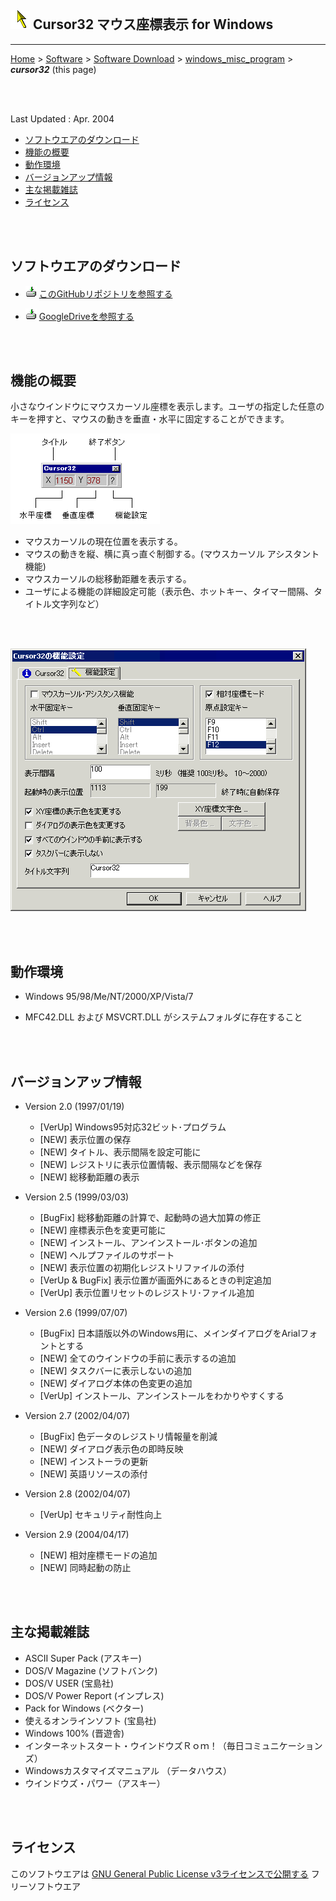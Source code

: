 ## ![icon](readme_pics/softdown-ico-cursor.gif)  Cursor32 マウス座標表示 for Windows<!-- omit in toc -->

---
[Home](https://oasis3855.github.io/webpage/) > [Software](https://oasis3855.github.io/webpage/software/index.html) > [Software Download](https://oasis3855.github.io/webpage/software/software-download.html) > [windows_misc_program](../README.md) > ***cursor32*** (this page)

<br />
<br />

Last Updated : Apr. 2004

- [ソフトウエアのダウンロード](#ソフトウエアのダウンロード)
- [機能の概要](#機能の概要)
- [動作環境](#動作環境)
- [バージョンアップ情報](#バージョンアップ情報)
- [主な掲載雑誌](#主な掲載雑誌)
- [ライセンス](#ライセンス)

<br />
<br />

## ソフトウエアのダウンロード

- ![download icon](../readme_pics/soft-ico-download-darkmode.gif)   [このGitHubリポジトリを参照する](../cursor32/download) 

- ![download icon](../readme_pics/soft-ico-download-darkmode.gif)   [GoogleDriveを参照する](https://drive.google.com/drive/folders/0B7BSijZJ2TAHOWE1MzZlN2ItN2Y3NS00YTdjLWE1MWItYjVkNTM1NzZkZDFh?resourcekey=0-l2wWHRdmgBOriJj4txfBWg) 

<br />
<br />

## 機能の概要

小さなウインドウにマウスカーソル座標を表示します。ユーザの指定した任意のキーを押すと、マウスの動きを垂直・水平に固定することができます。 

![Cursor32メインダイアログ](readme_pics/soft-cursor32-main.gif)

-    マウスカーソルの現在位置を表示する。
-    マウスの動きを縦、横に真っ直ぐ制御する。(マウスカーソル アシスタント機能)
-    マウスカーソルの総移動距離を表示する。
-    ユーザによる機能の詳細設定可能（表示色、ホットキー、タイマー間隔、タイトル文字列など） 

<br />
<br />

![設定ダイアログ](readme_pics/soft-cursor32-config.png)

<br />
<br />

## 動作環境

-    Windows 95/98/Me/NT/2000/XP/Vista/7 

-    MFC42.DLL および MSVCRT.DLL がシステムフォルダに存在すること

<br />
<br />

## バージョンアップ情報

-    Version 2.0 (1997/01/19)

     - [VerUp] Windows95対応32ビット･プログラム 
     - [NEW] 表示位置の保存 
     - [NEW] タイトル、表示間隔を設定可能に 
     - [NEW] レジストリに表示位置情報、表示間隔などを保存 
     - [NEW] 総移動距離の表示 

-    Version 2.5 (1999/03/03)

     - [BugFix] 総移動距離の計算で、起動時の過大加算の修正
     - [NEW] 座標表示色を変更可能に 
     - [NEW] インストール、アンインストール･ボタンの追加 
     - [NEW] ヘルプファイルのサポート 
     - [NEW] 表示位置の初期化レジストリファイルの添付 
     - [VerUp & BugFix] 表示位置が画面外にあるときの判定追加 
     - [VerUp] 表示位置リセットのレジストリ･ファイル追加 

-    Version 2.6 (1999/07/07)

     - [BugFix] 日本語版以外のWindows用に、メインダイアログをArialフォントとする 
     - [NEW] 全てのウインドウの手前に表示するの追加 
     - [NEW] タスクバーに表示しないの追加 
     - [NEW] ダイアログ本体の色変更の追加 
     - [VerUp] インストール、アンインストールをわかりやすくする 

-    Version 2.7 (2002/04/07)

     - [BugFix] 色データのレジストリ情報量を削減 
     - [NEW] ダイアログ表示色の即時反映 
     - [NEW] インストーラの更新 
     - [NEW] 英語リソースの添付 

-    Version 2.8 (2002/04/07)

     - [VerUp] セキュリティ耐性向上 

-    Version 2.9 (2004/04/17)

     - [NEW] 相対座標モードの追加 
     - [NEW] 同時起動の防止 

<br />
<br />

## 主な掲載雑誌

- ASCII Super Pack (アスキー) 
- DOS/V Magazine (ソフトバンク) 
- DOS/V USER (宝島社) 
- DOS/V Power Report (インプレス) 
- Pack for Windows (ベクター) 
- 使えるオンラインソフト (宝島社) 
- Windows 100% (晋遊舎) 
- インターネットスタート・ウインドウズＲｏｍ！（毎日コミュニケーションズ） 
- Windowsカスタマイズマニュアル （データハウス） 
- ウインドウズ・パワー（アスキー） 

<br />
<br />

## ライセンス

このソフトウエアは [GNU General Public License v3ライセンスで公開する](https://gpl.mhatta.org/gpl.ja.html) フリーソフトウエア

